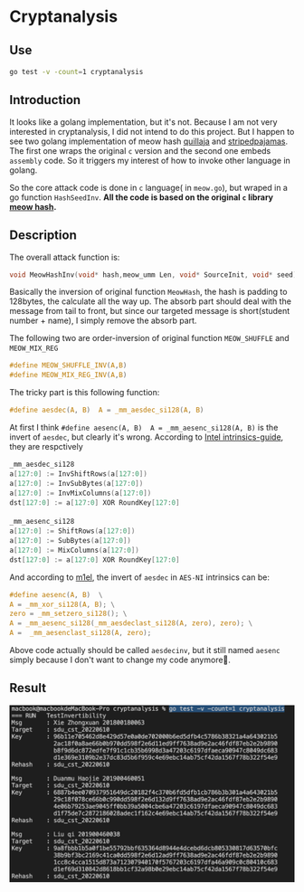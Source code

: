 # Cryptanalysis

## Use

```bash
go test -v -count=1 cryptanalysis
```

## Introduction

It looks like a golang implementation, but it's not. Because I am not very interested in cryptanalysis, I did not intend to do this project. But I happen to see two golang implementation of meow hash [quillaja](https://github.com/quillaja/meow) and [stripedpajamas](https://github.com/stripedpajamas/meow-hash-go). The first one wraps the original ``c`` version and the second one embeds ``assembly`` code. So it triggers my interest of how to invoke other language in golang.

So the core attack code is done in ``c`` language( in        ``meow.go``), but wraped in a go function  ``HashSeedInv``.
**All the code is based on the original ``c`` library [meow hash](https://github.com/cmuratori/meow_hash).**

## Description

The overall attack function is:

```c
void MeowHashInv(void* hash,meow_umm Len, void* SourceInit, void* seed)
```

Basically the inversion of original function ``MeowHash``, the hash is padding to 128bytes, the calculate all the way up. The absorb part should deal with the message from tail to front, but since our targeted message is short(student number + name), I simply remove the absorb part.

The following two are order-inversion of  original function ``MEOW_SHUFFLE`` and ``MEOW_MIX_REG``

```c
#define MEOW_SHUFFLE_INV(A,B)
#define MEOW_MIX_REG_INV(A,B)
```

The tricky part is this following function:

```c
#define aesdec(A, B)  A = _mm_aesdec_si128(A, B)
```

At first I think ``#define aesenc(A, B)  A = _mm_aesenc_si128(A, B)`` is the invert of ``aesdec``, but clearly it's wrong. According to [Intel intrinsics-guide](https://www.intel.com/content/www/us/en/docs/intrinsics-guide/index.html), they are respctively

```c
_mm_aesdec_si128
a[127:0] := InvShiftRows(a[127:0])
a[127:0] := InvSubBytes(a[127:0])
a[127:0] := InvMixColumns(a[127:0])
dst[127:0] := a[127:0] XOR RoundKey[127:0]

_mm_aesenc_si128
a[127:0] := ShiftRows(a[127:0])
a[127:0] := SubBytes(a[127:0])
a[127:0] := MixColumns(a[127:0])
dst[127:0] := a[127:0] XOR RoundKey[127:0]
```

And according to [m1el](https://m1el.github.io/refterm-hash/), the invert of ``aesdec`` in ``AES-NI`` intrinsics can be:

```c
#define aesenc(A, B)  \
A = _mm_xor_si128(A, B); \
zero = _mm_setzero_si128(); \
A = _mm_aesenc_si128(_mm_aesdeclast_si128(A, zero), zero); \
A =  _mm_aesenclast_si128(A, zero);
```

Above code actually should be called ``aesdecinv``, but it still named ``aesenc`` simply because I don't want to change my code anymore🙂️.

## Result

![1](./result.png)
